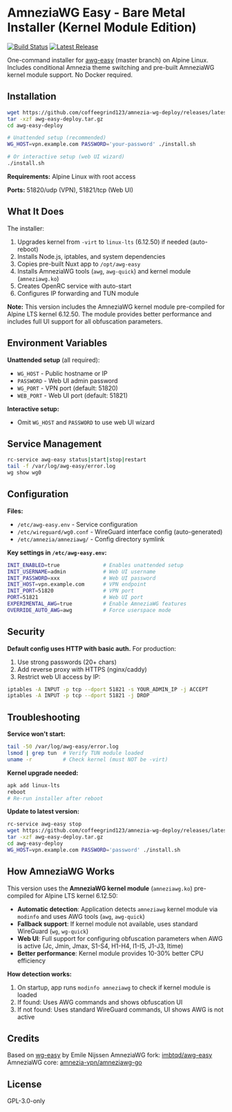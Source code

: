 # AmneziaWG Easy - Bare Metal Installer (Kernel Module Edition)

[![Build Status](https://github.com/coffeegrind123/amnezia-wg-deploy/actions/workflows/build-and-release.yml/badge.svg)](https://github.com/coffeegrind123/amnezia-wg-deploy/actions/workflows/build-and-release.yml)
[![Latest Release](https://img.shields.io/badge/release-latest-blue)](https://github.com/coffeegrind123/amnezia-wg-deploy/releases/latest)

One-command installer for [awg-easy](https://github.com/coffeegrind123/awg-easy) (master branch) on Alpine Linux. Includes conditional Amnezia theme switching and pre-built AmneziaWG kernel module support. No Docker required.

## Installation

```bash
wget https://github.com/coffeegrind123/amnezia-wg-deploy/releases/latest/download/awg-easy-deploy.tar.gz
tar -xzf awg-easy-deploy.tar.gz
cd awg-easy-deploy

# Unattended setup (recommended)
WG_HOST=vpn.example.com PASSWORD='your-password' ./install.sh

# Or interactive setup (web UI wizard)
./install.sh
```

**Requirements:** Alpine Linux with root access

**Ports:** 51820/udp (VPN), 51821/tcp (Web UI)

## What It Does

The installer:
1. Upgrades kernel from `-virt` to `linux-lts` (6.12.50) if needed (auto-reboot)
2. Installs Node.js, iptables, and system dependencies
3. Copies pre-built Nuxt app to `/opt/awg-easy`
4. Installs AmneziaWG tools (`awg`, `awg-quick`) and kernel module (`amneziawg.ko`)
5. Creates OpenRC service with auto-start
6. Configures IP forwarding and TUN module

**Note:** This version includes the AmneziaWG kernel module pre-compiled for Alpine LTS kernel 6.12.50. The module provides better performance and includes full UI support for all obfuscation parameters.

## Environment Variables

**Unattended setup** (all required):
- `WG_HOST` - Public hostname or IP
- `PASSWORD` - Web UI admin password
- `WG_PORT` - VPN port (default: 51820)
- `WEB_PORT` - Web UI port (default: 51821)

**Interactive setup:**
- Omit `WG_HOST` and `PASSWORD` to use web UI wizard

## Service Management

```bash
rc-service awg-easy status|start|stop|restart
tail -f /var/log/awg-easy/error.log
wg show wg0
```

## Configuration

**Files:**
- `/etc/awg-easy.env` - Service configuration
- `/etc/wireguard/wg0.conf` - WireGuard interface config (auto-generated)
- `/etc/amnezia/amneziawg/` - Config directory symlink

**Key settings in `/etc/awg-easy.env`:**
```bash
INIT_ENABLED=true              # Enables unattended setup
INIT_USERNAME=admin            # Web UI username
INIT_PASSWORD=xxx              # Web UI password
INIT_HOST=vpn.example.com      # VPN endpoint
INIT_PORT=51820                # VPN port
PORT=51821                     # Web UI port
EXPERIMENTAL_AWG=true          # Enable AmneziaWG features
OVERRIDE_AUTO_AWG=awg          # Force userspace mode
```

## Security

**Default config uses HTTP with basic auth.** For production:

1. Use strong passwords (20+ chars)
2. Add reverse proxy with HTTPS (nginx/caddy)
3. Restrict web UI access by IP:

```bash
iptables -A INPUT -p tcp --dport 51821 -s YOUR_ADMIN_IP -j ACCEPT
iptables -A INPUT -p tcp --dport 51821 -j DROP
```

## Troubleshooting

**Service won't start:**
```bash
tail -50 /var/log/awg-easy/error.log
lsmod | grep tun  # Verify TUN module loaded
uname -r          # Check kernel (must NOT be -virt)
```

**Kernel upgrade needed:**
```bash
apk add linux-lts
reboot
# Re-run installer after reboot
```

**Update to latest version:**
```bash
rc-service awg-easy stop
wget https://github.com/coffeegrind123/amnezia-wg-deploy/releases/latest/download/awg-easy-deploy.tar.gz
tar -xzf awg-easy-deploy.tar.gz
cd awg-easy-deploy
WG_HOST=vpn.example.com PASSWORD='password' ./install.sh
```

## How AmneziaWG Works

This version uses the **AmneziaWG kernel module** (`amneziawg.ko`) pre-compiled for Alpine LTS kernel 6.12.50:
- **Automatic detection**: Application detects `amneziawg` kernel module via `modinfo` and uses AWG tools (`awg`, `awg-quick`)
- **Fallback support**: If kernel module not available, uses standard WireGuard (`wg`, `wg-quick`)
- **Web UI**: Full support for configuring obfuscation parameters when AWG is active (Jc, Jmin, Jmax, S1-S4, H1-H4, I1-I5, J1-J3, Itime)
- **Better performance**: Kernel module provides 10-30% better CPU efficiency

**How detection works:**
1. On startup, app runs `modinfo amneziawg` to check if kernel module is loaded
2. If found: Uses AWG commands and shows obfuscation UI
3. If not found: Uses standard WireGuard commands, UI shows AWG is not active

## Credits

Based on [wg-easy](https://github.com/wg-easy/wg-easy) by Emile Nijssen
AmneziaWG fork: [imbtqd/awg-easy](https://github.com/imbtqd/awg-easy)
AmneziaWG core: [amnezia-vpn/amneziawg-go](https://github.com/amnezia-vpn/amneziawg-go)

## License

GPL-3.0-only
